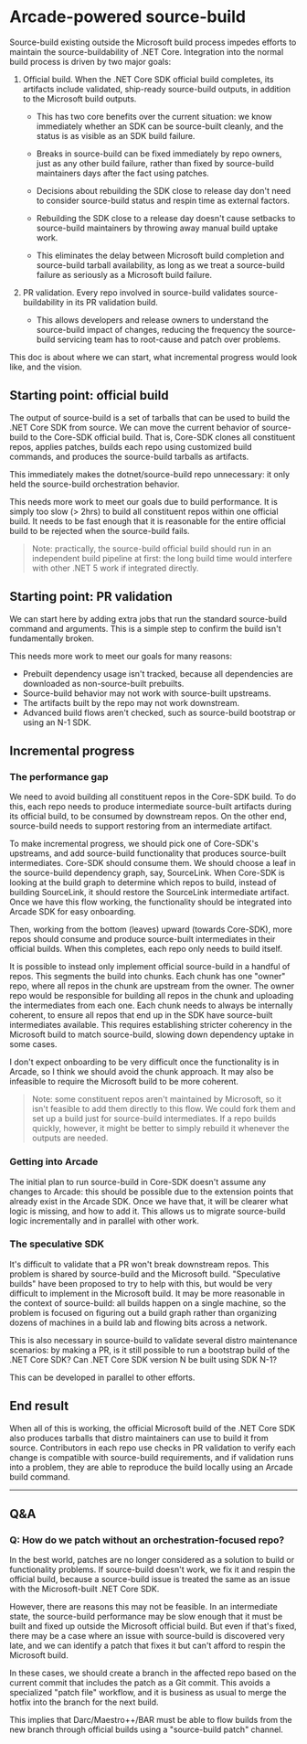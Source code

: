 # Arcade-powered source-build

Source-build existing outside the Microsoft build process impedes efforts to
maintain the source-buildability of .NET Core. Integration into the normal build
process is driven by two major goals:

1. Official build. When the .NET Core SDK official build completes, its
   artifacts include validated, ship-ready source-build outputs, in addition to
   the Microsoft build outputs.

   * This has two core benefits over the current situation: we know immediately
     whether an SDK can be source-built cleanly, and the status is as visible as
     an SDK build failure.

   * Breaks in source-build can be fixed immediately by repo owners, just as any
     other build failure, rather than fixed by source-build maintainers days
     after the fact using patches.

   * Decisions about rebuilding the SDK close to release day don't need to
     consider source-build status and respin time as external factors.

   * Rebuilding the SDK close to a release day doesn't cause setbacks to
     source-build maintainers by throwing away manual build uptake work.

   * This eliminates the delay between Microsoft build completion and
     source-build tarball availability, as long as we treat a source-build
     failure as seriously as a Microsoft build failure.

2. PR validation. Every repo involved in source-build validates
   source-buildability in its PR validation build.

   * This allows developers and release owners to understand the source-build
     impact of changes, reducing the frequency the source-build servicing team
     has to root-cause and patch over problems.

This doc is about where we can start, what incremental progress would look like,
and the vision.

## Starting point: official build

The output of source-build is a set of tarballs that can be used to build the
.NET Core SDK from source. We can move the current behavior of source-build to
the Core-SDK official build. That is, Core-SDK clones all constituent repos,
applies patches, builds each repo using customized build commands, and produces
the source-build tarballs as artifacts.

This immediately makes the dotnet/source-build repo unnecessary: it only held
the source-build orchestration behavior.

This needs more work to meet our goals due to build performance. It is simply
too slow (> 2hrs) to build all constituent repos within one official build. It
needs to be fast enough that it is reasonable for the entire official build to
be rejected when the source-build fails.

> Note: practically, the source-build official build should run in an
> independent build pipeline at first: the long build time would interfere with
> other .NET 5 work if integrated directly.

## Starting point: PR validation

We can start here by adding extra jobs that run the standard source-build
command and arguments. This is a simple step to confirm the build isn't
fundamentally broken.

This needs more work to meet our goals for many reasons:

* Prebuilt dependency usage isn't tracked, because all dependencies are
  downloaded as non-source-built prebuilts.
* Source-build behavior may not work with source-built upstreams.
* The artifacts built by the repo may not work downstream.
* Advanced build flows aren't checked, such as source-build bootstrap or using
  an N-1 SDK.

## Incremental progress

### The performance gap
We need to avoid building all constituent repos in the Core-SDK build. To do
this, each repo needs to produce intermediate source-built artifacts during its
official build, to be consumed by downstream repos. On the other end,
source-build needs to support restoring from an intermediate artifact.

To make incremental progress, we should pick one of Core-SDK's upstreams, and
add source-build functionality that produces source-built intermediates.
Core-SDK should consume them. We should choose a leaf in the source-build
dependency graph, say, SourceLink. When Core-SDK is looking at the build graph
to determine which repos to build, instead of building SourceLink, it should
restore the SourceLink intermediate artifact. Once we have this flow working,
the functionality should be integrated into Arcade SDK for easy onboarding.

Then, working from the bottom (leaves) upward (towards Core-SDK), more repos
should consume and produce source-built intermediates in their official builds.
When this completes, each repo only needs to build itself.

It is possible to instead only implement official source-build in a handful of
repos. This segments the build into chunks. Each chunk has one "owner" repo,
where all repos in the chunk are upstream from the owner. The owner repo would
be responsible for building all repos in the chunk and uploading the
intermediates from each one. Each chunk needs to always be internally coherent,
to ensure all repos that end up in the SDK have source-built intermediates
available. This requires establishing stricter coherency in the Microsoft build
to match source-build, slowing down dependency uptake in some cases.

I don't expect onboarding to be very difficult once the functionality is in
Arcade, so I think we should avoid the chunk approach. It may also be infeasible
to require the Microsoft build to be more coherent.

> Note: some constituent repos aren't maintained by Microsoft, so it isn't
> feasible to add them directly to this flow. We could fork them and set up a
> build just for source-build intermediates. If a repo builds quickly, however,
> it might be better to simply rebuild it whenever the outputs are needed.

### Getting into Arcade
The initial plan to run source-build in Core-SDK doesn't assume any changes to
Arcade: this should be possible due to the extension points that already exist
in the Arcade SDK. Once we have that, it will be clearer what logic is missing,
and how to add it. This allows us to migrate source-build logic incrementally
and in parallel with other work.

### The speculative SDK
It's difficult to validate that a PR won't break downstream repos. This problem
is shared by source-build and the Microsoft build. "Speculative builds" have
been proposed to try to help with this, but would be very difficult to implement
in the Microsoft build. It may be more reasonable in the context of
source-build: all builds happen on a single machine, so the problem is focused
on figuring out a build graph rather than organizing dozens of machines in a
build lab and flowing bits across a network.

This is also necessary in source-build to validate several distro maintenance
scenarios: by making a PR, is it still possible to run a bootstrap build of the
.NET Core SDK? Can .NET Core SDK version N be built using SDK N-1?

This can be developed in parallel to other efforts.

## End result

When all of this is working, the official Microsoft build of the .NET Core SDK
also produces tarballs that distro maintainers can use to build it from source.
Contributors in each repo use checks in PR validation to verify each change is
compatible with source-build requirements, and if validation runs into a
problem, they are able to reproduce the build locally using an Arcade build
command.

---

## Q&A

### Q: How do we patch without an orchestration-focused repo?
In the best world, patches are no longer considered as a solution to build or
functionality problems. If source-build doesn't work, we fix it and respin the
official build, because a source-build issue is treated the same as an issue
with the Microsoft-built .NET Core SDK.

However, there are reasons this may not be feasible. In an intermediate state,
the source-build performance may be slow enough that it must be built and fixed
up outside the Microsoft official build. But even if that's fixed, there may be
a case where an issue with source-build is discovered very late, and we can
identify a patch that fixes it but can't afford to respin the Microsoft build.

In these cases, we should create a branch in the affected repo based on the
current commit that includes the patch as a Git commit. This avoids a
specialized "patch file" workflow, and it is business as usual to merge the
hotfix into the branch for the next build.

This implies that Darc/Maestro++/BAR must be able to flow builds from the new
branch through official builds using a "source-build patch" channel.
